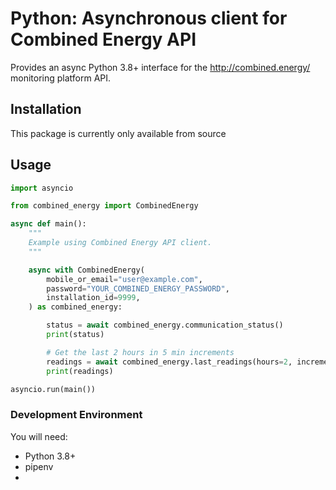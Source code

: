 # Python: Asynchronous client for Combined Energy API

Provides an async Python 3.8+ interface for the http://combined.energy/ monitoring platform API.

## Installation

This package is currently only available from source

## Usage

```python
import asyncio

from combined_energy import CombinedEnergy

async def main():
    """
    Example using Combined Energy API client.
    """

    async with CombinedEnergy(
        mobile_or_email="user@example.com",
        password="YOUR_COMBINED_ENERGY_PASSWORD",
        installation_id=9999,
    ) as combined_energy:

        status = await combined_energy.communication_status()
        print(status)

        # Get the last 2 hours in 5 min increments
        readings = await combined_energy.last_readings(hours=2, increment=300)
        print(readings)

asyncio.run(main())

```


### Development Environment

You will need:

- Python 3.8+
- pipenv
- 
